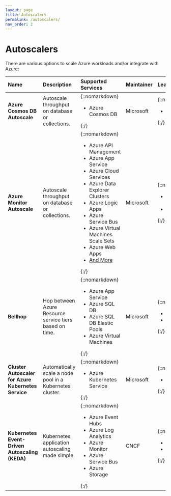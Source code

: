 ```yaml
---
layout: page
title: Autoscalers
permalink: /autoscalers/
nav_order: 2
---
```


# Autoscalers

There are various options to scale Azure workloads and/or integrate with Azure:

| Name                                                | Description                                              | Supported Services                                                                                                                                                                                                                                                                                                                                                                                                         | Maintainer | Learn More                                                                                                                                                                                                                                                                                              |
| :-------------------------------------------------- | :------------------------------------------------------- | :------------------------------------------------------------------------------------------------------------------------------------------------------------------------------------------------------------------------------------------------------------------------------------------------------------------------------------------------------------------------------------------------------------------------- | :--------- | :------------------------------------------------------------------------------------------------------------------------------------------------------------------------------------------------------------------------------------------------------------------------------------------------------ |
| **Azure Cosmos DB Autoscale**                       | Autoscale throughput on database or collections.         | {::nomarkdown}<ul><li>Azure Cosmos DB</li></ul>{:/}                                                                                                                                                                                                                                                                                                                                                                        | Microsoft  | {::nomarkdown}<ul><li><a href="https://docs.microsoft.com/en-us/azure/cosmos-db/provision-throughput-autoscale">Docs</a></li></ul>{:/}                                                                                                                                                                  |
| **Azure Monitor Autoscale**                         | Autoscale throughput on database or collections.         | {::nomarkdown}<ul><li>Azure API Management</li><li>Azure App Service</li><li>Azure Cloud Services</li><li>Azure Data Explorer Clusters</li><li>Azure Logic Apps</li><li>Azure Service Bus</li><li>Azure Virtual Machines Scale Sets</li><li>Azure Web Apps</li><li><a href="https://docs.microsoft.com/en-us/azure/azure-monitor/autoscale/autoscale-overview#supported-services-for-autoscale">And More</a></li></ul>{:/} | Microsoft  | {::nomarkdown}<ul><li><a href="https://docs.microsoft.com/en-us/azure/azure-monitor/autoscale/autoscale-overview#supported-services-for-autoscale">Full Service Overview</a></li><li><a href="https://docs.microsoft.com/en-us/azure/azure-monitor/autoscale/autoscale-overview">Docs</a></li></ul>{:/} |
| **Bellhop**                                         | Hop between Azure Resource service tiers based on time.  | {::nomarkdown}<ul><li>Azure App Service</li><li>Azure SQL DB</li><li>Azure SQL DB Elastic Pools</li><li>Azure Virtual Machines</li></ul>{:/}                                                                                                                                                                                                                                                                               | Microsoft  | {::nomarkdown}<ul><li><a href="https://azure.github.io/bellhop">Docs</a></li><li><a href="https://github.com/Azure/bellhop">GitHub</a></li></ul>{:/}                                                                                                                                                    |
| **Cluster Autoscaler for Azure Kubernetes Service** | Automatically scale a node pool in a Kubernetes cluster. | {::nomarkdown}<ul><li>Azure Kubernetes Service</li></ul>{:/}                                                                                                                                                                                                                                                                                                                                                               | Microsoft  | {::nomarkdown}<ul><li><a href="https://docs.microsoft.com/en-us/azure/aks/cluster-autoscaler">Docs</a></li></ul>{:/}                                                                                                                                                                                    |
| **Kubernetes Event-Driven Autoscaling (KEDA)**      | Kubernetes application autoscaling made simple.          | {::nomarkdown}<ul><li>Azure Event Hubs</li><li>Azure Log Analytics</li><li>Azure Monitor</li><li>Azure Service Bus</li><li>Azure Storage</li></ul>{:/}                                                                                                                                                                                                                                                                     | CNCF       | {::nomarkdown}<ul><li><a href="http://keda.sh/">Docs</a></li><li><a href="https://github.com/kedacore/keda">GitHub</a></li></ul>{:/}                                                                                                                                                                    |
